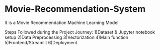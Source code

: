 # Movie-Recommendation-System
It is a Movie Recommendation Machine Learning Model

Steps Followed during the Project Journey:
1)Dataset & Jupyter notebook setup
2)Data Preprocessing
3)Vectorization
4)Main function
5)Frontend/Streamlit
6)Deployment
